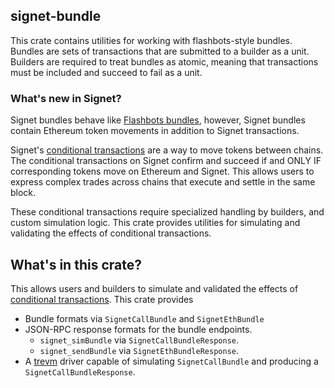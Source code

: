 ## signet-bundle

This crate contains utilities for working with flashbots-style bundles. Bundles
are sets of transactions that are submitted to a builder as a unit. Builders
are required to treat bundles as atomic, meaning that transactions must be
included and succeed to fail as a unit.

### What's new in Signet?

Signet bundles behave like [Flashbots bundles], however, Signet bundles contain
Ethereum token movements in addition to Signet transactions.

Signet's [conditional transactions] are a way to move tokens between chains. The
conditional transactions on Signet confirm and succeed if and ONLY IF
corresponding tokens move on Ethereum and Signet. This allows users to express
complex trades across chains that execute and settle in the same block.

These conditional transactions require specialized handling by builders, and
custom simulation logic. This crate provides utilities for simulating and
validating the effects of conditional transactions.

## What's in this crate?

This allows users and builders to simulate and validated the effects of
[conditional transactions]. This crate provides

- Bundle formats via `SignetCallBundle` and `SignetEthBundle`
- JSON-RPC response formats for the bundle endpoints.
  - `signet_simBundle` via `SignetCallBundleResponse`.
  - `signet_sendBundle` via `SignetEthBundleResponse`.
- A [trevm] driver capable of simulating `SignetCallBundle` and producing a
  `SignetCallBundleResponse`.

[trevm]: https://docs.rs/trevm/latest/trevm/
[Flashbots bundles]: https://docs.flashbots.net/flashbots-auction/advanced/understanding-bundles
[conditional transactions]: https://signet.sh/docs/learn-about-signet/cross-chain-transfers/
